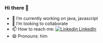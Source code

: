 ### Hi there 👋

<!--
**satyendra-123/satyendra-123** is a ✨ _special_ ✨ repository because its `README.md` (this file) appears on your GitHub profile.

Here are some ideas to get you started:

- 🔭 I’m currently working on ...
- 🌱 I’m currently learning ...
- 👯 I’m looking to collaborate on ...
- 🤔 I’m looking for help with ...
- 💬 Ask me about ...
- 📫 How to reach me: ...
- 😄 Pronouns: ...
- ⚡ Fun fact: ...
-->

- 🔭 I’m currently working on java, javascript
- 👯 I’m looking to collaborate
- 📫 How to reach me: 
[![Linkedin](https://i.stack.imgur.com/gVE0j.png) LinkedIn](https://www.linkedin.com/in/satyendra-kotiya/)
- 😄 Pronouns: him
